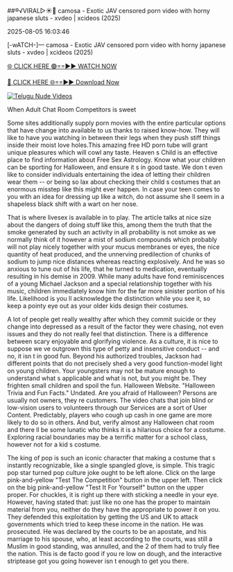 ##®️√VIRAL▷☀️👄    camosa - Exotic JAV censored porn video with horny japanese sluts - xvdeo &#124; xcideos (2025)

2025-08-05 16:03:46



[-wATCH-]—    camosa - Exotic JAV censored porn video with horny japanese sluts - xvdeo &#124; xcideos (2025)

[🌐 CLICK HERE 🟢==►► WATCH NOW](https://www.youtucams.com/tracking/githubcom)

[🔴 CLICK HERE 🌐==►► Download Now](https://www.youtucams.com/tracking/githubcom)

[![Telugu Nude Videos](https://i.imgur.com/dJHk4Zq.gif)](https://www.youtucams.com/tracking/githubcom)



When Adult Chat Room Competitors is sweet

Some sites additionally supply porn movies with the entire particular options that have change into available to us thanks to raised know-how. They will like to have you watching in between their legs when they push stiff things inside their moist love holes.This amazing free HD porn tube will grant unique pleasures which will cowl any taste. Heaven s Child is an effective place to find information about Free Sex Astrology. Know what your children can be sporting for Halloween, and ensure it s in good taste. We don t even like to consider individuals entertaining the idea of letting their children wear them -- or being so lax about checking their child s costumes that an enormous misstep like this might ever happen. In case your teen comes to you with an idea for dressing up like a witch, do not assume she ll seem in a shapeless black shift with a wart on her nose.

That is where livesex is available in to play. The article talks at nice size about the dangers of doing stuff like this, among them the truth that the smoke generated by such an activity in all probability is not smoke as we normally think of it however a mist of sodium compounds which probably will not play nicely together with your mucus membranes or eyes, the nice quantity of heat produced, and the unnerving predilection of chunks of sodium to jump nice distances whereas reacting explosively. And he was so anxious to tune out of his life, that he turned to medication, eventually resulting in his demise in 2009. While many adults have fond reminiscences of a young Michael Jackson and a special relationship together with his music, children immediately know him for the far more sinister portion of his life. Likelihood is you ll acknowledge the distinction while you see it, so keep a pointy eye out as your older kids design their costumes.

A lot of people get really wealthy after which they commit suicide or they change into depressed as a result of the factor they were chasing, not even issues and they do not really feel that distinction. There is a difference between scary enjoyable and glorifying violence. As a culture, it is nice to suppose we ve outgrown this type of petty and insensitive conduct -- and no, it isn t in good fun. Beyond his authorized troubles, Jackson had different points that do not precisely shed a very good function-model light on young children. Your youngsters may not be mature enough to understand what s applicable and what is not, but you might be. They frighten small children and spoil the fun. Halloween Website. "Halloween Trivia and Fun Facts." Undated. Are you afraid of Halloween? Persons are usually not owners, they re customers. The video chats that join blind or low-vision users to volunteers through our Services are a sort of User Content. Predictably, players who cough up cash in one game are more likely to do so in others. And but, verify almost any Halloween chat room and there ll be some lunatic who thinks it is a hilarious choice for a costume. Exploring racial boundaries may be a terrific matter for a school class, however not for a kid s costume.

The king of pop is such an iconic character that making a costume that s instantly recognizable, like a single spangled glove, is simple. This tragic pop star turned pop culture joke ought to be left alone. Click on the large pink-and-yellow "Test The Competition" button in the upper left. Then click on the big pink-and-yellow "Test It For Yourself" button on the upper proper. For chuckles, it is right up there with sticking a needle in your eye. However, having stated that: just like no one has the proper to maintain material from you, neither do they have the appropriate to power it on you. They defended this exploitation by getting the US and UK to attack governments which tried to keep these income in the nation. He was prosecuted. He was declared by the courts to be an apostate, and his marriage to his spouse, who, at least according to the courts, was still a Muslim in good standing, was annulled, and the 2 of them had to truly flee the nation. This is de facto good if you re low on dough, and the interactive striptease got you going however isn t enough to get you there.